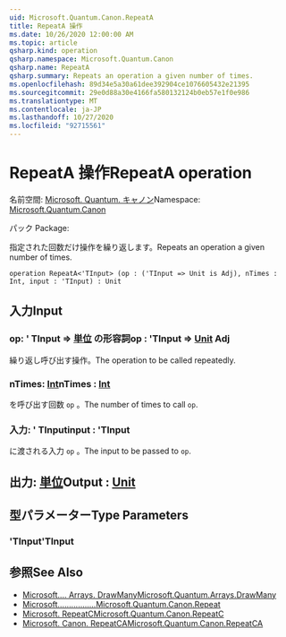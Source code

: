 ```yaml
---
uid: Microsoft.Quantum.Canon.RepeatA
title: RepeatA 操作
ms.date: 10/26/2020 12:00:00 AM
ms.topic: article
qsharp.kind: operation
qsharp.namespace: Microsoft.Quantum.Canon
qsharp.name: RepeatA
qsharp.summary: Repeats an operation a given number of times.
ms.openlocfilehash: 89d34e5a30a61dee392904ce1076605432e21395
ms.sourcegitcommit: 29e0d88a30e4166fa580132124b0eb57e1f0e986
ms.translationtype: MT
ms.contentlocale: ja-JP
ms.lasthandoff: 10/27/2020
ms.locfileid: "92715561"
---
```

# <a name="repeata-operation"></a><span data-ttu-id="4048e-102">RepeatA 操作</span><span class="sxs-lookup"><span data-stu-id="4048e-102">RepeatA operation</span></span>

<span data-ttu-id="4048e-103">名前空間: [Microsoft. Quantum. キャノン](xref:Microsoft.Quantum.Canon)</span><span class="sxs-lookup"><span data-stu-id="4048e-103">Namespace: [Microsoft.Quantum.Canon](xref:Microsoft.Quantum.Canon)</span></span>

<span data-ttu-id="4048e-104">パック [](https://nuget.org/packages/)</span><span class="sxs-lookup"><span data-stu-id="4048e-104">Package: [](https://nuget.org/packages/)</span></span>


<span data-ttu-id="4048e-105">指定された回数だけ操作を繰り返します。</span><span class="sxs-lookup"><span data-stu-id="4048e-105">Repeats an operation a given number of times.</span></span>

```qsharp
operation RepeatA<'TInput> (op : ('TInput => Unit is Adj), nTimes : Int, input : 'TInput) : Unit
```


## <a name="input"></a><span data-ttu-id="4048e-106">入力</span><span class="sxs-lookup"><span data-stu-id="4048e-106">Input</span></span>

### <a name="op--tinput--unit-adj"></a><span data-ttu-id="4048e-107">op: ' TInput => [単位](xref:microsoft.quantum.lang-ref.unit) の形容詞</span><span class="sxs-lookup"><span data-stu-id="4048e-107">op : 'TInput => [Unit](xref:microsoft.quantum.lang-ref.unit) Adj</span></span>

<span data-ttu-id="4048e-108">繰り返し呼び出す操作。</span><span class="sxs-lookup"><span data-stu-id="4048e-108">The operation to be called repeatedly.</span></span>


### <a name="ntimes--int"></a><span data-ttu-id="4048e-109">nTimes: [Int](xref:microsoft.quantum.lang-ref.int)</span><span class="sxs-lookup"><span data-stu-id="4048e-109">nTimes : [Int](xref:microsoft.quantum.lang-ref.int)</span></span>

<span data-ttu-id="4048e-110">を呼び出す回数 `op` 。</span><span class="sxs-lookup"><span data-stu-id="4048e-110">The number of times to call `op`.</span></span>


### <a name="input--tinput"></a><span data-ttu-id="4048e-111">入力: ' TInput</span><span class="sxs-lookup"><span data-stu-id="4048e-111">input : 'TInput</span></span>

<span data-ttu-id="4048e-112">に渡される入力 `op` 。</span><span class="sxs-lookup"><span data-stu-id="4048e-112">The input to be passed to `op`.</span></span>



## <a name="output--unit"></a><span data-ttu-id="4048e-113">出力: [単位](xref:microsoft.quantum.lang-ref.unit)</span><span class="sxs-lookup"><span data-stu-id="4048e-113">Output : [Unit](xref:microsoft.quantum.lang-ref.unit)</span></span>



## <a name="type-parameters"></a><span data-ttu-id="4048e-114">型パラメーター</span><span class="sxs-lookup"><span data-stu-id="4048e-114">Type Parameters</span></span>

### <a name="tinput"></a><span data-ttu-id="4048e-115">'TInput</span><span class="sxs-lookup"><span data-stu-id="4048e-115">'TInput</span></span>



## <a name="see-also"></a><span data-ttu-id="4048e-116">参照</span><span class="sxs-lookup"><span data-stu-id="4048e-116">See Also</span></span>

- [<span data-ttu-id="4048e-117">Microsoft.... Arrays. DrawMany</span><span class="sxs-lookup"><span data-stu-id="4048e-117">Microsoft.Quantum.Arrays.DrawMany</span></span>](xref:Microsoft.Quantum.Arrays.DrawMany)
- [<span data-ttu-id="4048e-118">Microsoft.................</span><span class="sxs-lookup"><span data-stu-id="4048e-118">Microsoft.Quantum.Canon.Repeat</span></span>](xref:Microsoft.Quantum.Canon.Repeat)
- [<span data-ttu-id="4048e-119">Microsoft. RepeatC</span><span class="sxs-lookup"><span data-stu-id="4048e-119">Microsoft.Quantum.Canon.RepeatC</span></span>](xref:Microsoft.Quantum.Canon.RepeatC)
- [<span data-ttu-id="4048e-120">Microsoft. Canon. RepeatCA</span><span class="sxs-lookup"><span data-stu-id="4048e-120">Microsoft.Quantum.Canon.RepeatCA</span></span>](xref:Microsoft.Quantum.Canon.RepeatCA)